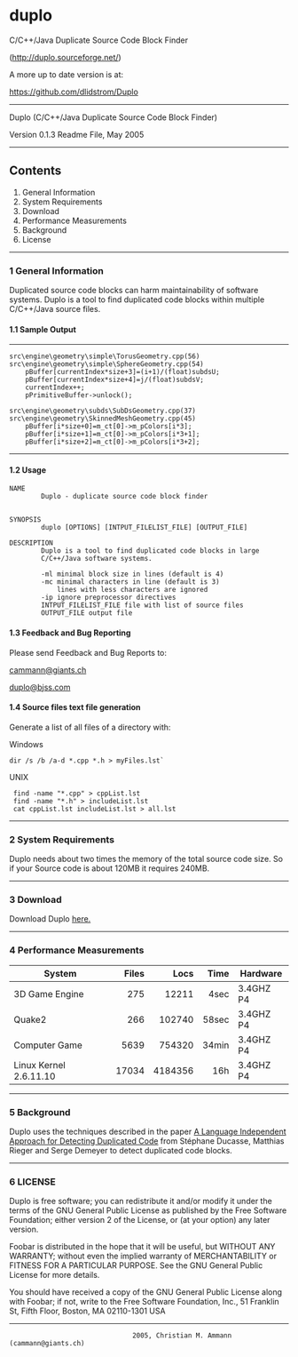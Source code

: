 # duplo
C/C++/Java Duplicate Source Code Block Finder

(http://duplo.sourceforge.net/)

A more up to date version is at:

https://github.com/dlidstrom/Duplo
________________________________________________________________________________

Duplo (C/C++/Java Duplicate Source Code Block Finder)

Version 0.1.3 Readme File, May 2005
________________________________________________________________________________

## Contents
1. General Information
2. System Requirements
3. Download
4. Performance Measurements
5. Background
6. License
________________________________________________________________________________

### 1 General Information

Duplicated source code blocks can harm maintainability of software systems.
Duplo is a tool to find duplicated code blocks within multiple C/C++/Java 
source files.

#### 1.1 Sample Output
----------------------------------------------------------------

```
src\engine\geometry\simple\TorusGeometry.cpp(56)
src\engine\geometry\simple\SphereGeometry.cpp(54)
	pBuffer[currentIndex*size+3]=(i+1)/(float)subdsU;
	pBuffer[currentIndex*size+4]=j/(float)subdsV;
	currentIndex++;
	pPrimitiveBuffer->unlock();

src\engine\geometry\subds\SubDsGeometry.cpp(37)
src\engine\geometry\SkinnedMeshGeometry.cpp(45)
    pBuffer[i*size+0]=m_ct[0]->m_pColors[i*3];
    pBuffer[i*size+1]=m_ct[0]->m_pColors[i*3+1];
    pBuffer[i*size+2]=m_ct[0]->m_pColors[i*3+2];
```
--------------------------------------------------------------------------------

#### 1.2 Usage

```
NAME
        Duplo - duplicate source code block finder


SYNOPSIS
        duplo [OPTIONS] [INTPUT_FILELIST_FILE] [OUTPUT_FILE]

DESCRIPTION
        Duplo is a tool to find duplicated code blocks in large
        C/C++/Java software systems.

        -ml minimal block size in lines (default is 4)
        -mc minimal characters in line (default is 3)
            lines with less characters are ignored
        -ip ignore preprocessor directives
        INTPUT_FILELIST_FILE file with list of source files
        OUTPUT_FILE output file
```

#### 1.3 Feedback and Bug Reporting

Please send Feedback and Bug Reports to:

cammann@giants.ch

duplo@bjss.com

#### 1.4 Source files text file generation

Generate a list of all files of a directory with:

Windows
```
dir /s /b /a-d *.cpp *.h > myFiles.lst`
```

UNIX
```
 find -name "*.cpp" > cppList.lst
 find -name "*.h" > includeList.lst
 cat cppList.lst includeList.lst > all.lst
```
________________________________________________________________________________

### 2 System Requirements

Duplo needs about two times the memory of the total source code size. So if
your Source code is about 120MB it requires 240MB.
________________________________________________________________________________
### 3 Download

Download Duplo [here.](https://github.com/TrevorDArcyEvansBJSS/duplo/releases)
________________________________________________________________________________
### 4 Performance Measurements

|System                   |Files  |Locs     |Time   |Hardware   |
|-------------------------|------:|--------:|------:|-----------|
|3D Game Engine           |275    |12211    |4sec   |3.4GHZ P4  |
|Quake2                   |266    |102740   |58sec  |3.4GHZ P4  |
|Computer Game            |5639   |754320   |34min  |3.4GHZ P4  |
|Linux Kernel 2.6.11.10   |17034  |4184356  |16h    |3.4GHZ P4  |

________________________________________________________________________________
### 5 Background

Duplo uses the techniques described in the paper 
[A Language Independent Approach for Detecting Duplicated Code](http://www.iam.unibe.ch/~scg/Archive/Papers/Duca99bCodeDuplication.pdf)
from Stéphane Ducasse, Matthias Rieger and Serge Demeyer to detect duplicated code blocks.
________________________________________________________________________________
### 6 LICENSE

Duplo is free software; you can redistribute it and/or modify
it under the terms of the GNU General Public License as published by
the Free Software Foundation; either version 2 of the License, or
(at your option) any later version.

Foobar is distributed in the hope that it will be useful,
but WITHOUT ANY WARRANTY; without even the implied warranty of
MERCHANTABILITY or FITNESS FOR A PARTICULAR PURPOSE.  See the
GNU General Public License for more details.

You should have received a copy of the GNU General Public License
along with Foobar; if not, write to the Free Software
Foundation, Inc., 51 Franklin St, Fifth Floor, Boston, MA  02110-1301  USA
________________________________________________________________________________
                                   2005, Christian M. Ammann (cammann@giants.ch)
